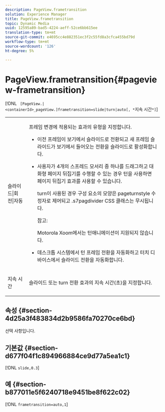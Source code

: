```yaml
---
description: PageView.frametransition
solution: Experience Manager
title: PageView.frametransition
topic: Dynamic Media
uuid: 12595a89-bad5-4224-aeff-52ce6bb615ee
translation-type: tm+mt
source-git-commit: e4695cc4e882351ec3f2c55fd8a3cfca455bd79d
workflow-type: tm+mt
source-wordcount: '126'
ht-degree: 5%

---
```



# PageView.frametransition{#pageview-frametransition}

[!DNL ` [PageView.|<containerId>_pageView.]frametransition=slide|turn|auto[, *`지속 시간`*]`]

<table id="table_625D0EEDA21B46FEA3F5CF7DDF769B50"> 
 <tbody> 
  <tr> 
   <td colname="col1"> <p> <span class="codeph"> 슬라이드|회전|자동</span> </p> </td> 
   <td colname="col2"> <p> 프레임 변경에 적용되는 효과의 유형을 지정합니다. </p> <p> 
     <ul id="ul_4224B7C2722A4185A8BD48703D019AA1"> 
      <li id="li_8482037F8E1C4F11A84DF51790A073FE"> <p><span class="codeph"> 이전 </span> 프레임이 보기에서 슬라이드로 전환되고 새 프레임 슬라이드가 보기에서 들어오는 전환을 슬라이드로 활성화합니다. </p> </li> 
      <li id="li_CE9A99564DF348D0A76AB2A5945155A5"> <p><span class="codeph"> 사용자가 4개의 스프레드 모서리 중 하나를 드래그하고 대화형 페이지 뒤집기를 수행할 수 있는 경우 </span> 턴을 사용하면 페이지 뒤집기 효과를 사용할 수 있습니다. </p> <p><span class="codeph"> turn</span>이 사용된 경우 구성 요소의 모양은 <span class="codeph"> pageturnstyle</span> 수정자로 제어되고 <span class="codeph"> .s7pagdivider</span> CSS 클래스는 무시됩니다. </p> <p>참고:  <p><span class="codeph"> Motorola </span> Xoom에서는 턴애니메이션이 지원되지 않습니다. </p> </p> </li> 
      <li id="li_79F85B0429CD4B389399FB3823FE767F"> <p> <span class="codeph"> 데스크톱 </span> 시스템에서 턴 프레임 전환을 자동화하고 터치 디바이스에서 슬라이드 전환을 자동화합니다. </p> </li> 
     </ul> </p> </td> 
  </tr> 
  <tr> 
   <td colname="col1"> <p><span class="codeph"><span class="varname"> 지속 시간</span></span> </p> </td> 
   <td colname="col2"> <p><span class="codeph"> 슬라이드</span> 또는 <span class="codeph"> turn</span> 전환 효과의 지속 시간(초)을 지정합니다. </p> </td> 
  </tr> 
 </tbody> 
</table>

## 속성 {#section-4d25a3f483834d2b9586fa70270ce6bd}

선택 사항입니다.

## 기본값 {#section-d677f04f1c894966884ce9d77a5ea1c1}

[!DNL `slide,0.3`]

## 예 {#section-b877011e5f6240718e9451be8f622c02}

[!DNL `frametransition=auto,1`]
